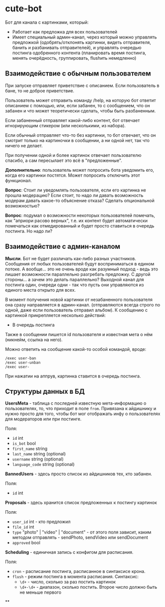 # cute-bot

Бот для канала с картинками, который:

- Работает как предложка для всех пользователей
- Имеет специальный админ-канал, через который можно управлять предложкой (одобрять/отклонять картинки, видеть отправителя, банить и разбанивать отправителей), и управлять очередью постинга одобренного контента (планировать время постинга, менять очерёдность, группировать, flushить немедленно)

## Взаимодействие с обычным пользователем

При запуске отправляет приветствие с описанием. Если пользователь в бане, то не доброе приветствие.

Пользователь может отправить команду /help, на которую бот ответит описанием с помощью, или, если забанен, то с сообщением, что он забанен и что может теоретически сделать, чтобы быть разбаненным.

Если забаненный отправляет какой-либо контент, бот отвечает игнорирующим стикером (или несколькими, из набора).

Если обычный отправляет что-то без картинки, то бот отвечает, что он смотрит только на картиночки в сообщении, а ни одной нет, так что ничего не делает.

При получении одной и более картинок отвечает пользователю спасибо, а сам пересылает это всё в "предложенные".

**Дополнительно**: пользователь может попросить бота уведомить его, когда его картинки постятся. Может попросить отключить этот функционал.

**Вопрос**: Стоит ли уведомлять пользователя, если его картинка не прошла модерацию? Если стоит, то надо ли давать возможность модерам давать какое-то объяснение отказа? Сделать опциональной возможностью?

**Вопрос**: подумал о возможности некоторых пользователей помечать, как "априори расово верных", т.е. их контент будет автоматически помечаться как отмедированный и будет просто ставиться в очередь постинга. Но надо ли?

## Взаимодействие с админ-каналом

**Мысли**. Бот не будет различать как-либо разных участников. Сообщения от любых пользователей будут восприниматься в едином потоке. А вообще... это не очень вроде как разумный подход - ведь это лишает возможности параллельно разгребать предложку. С другой стороны... а зачем это делать параллельно? Выходной канал для постинга один, очереди одни - так что пусть они управляются из единого места открыто для всех.

В момент получения новой картинки от незабаненного пользователя она сразу направляется в админ-канал. (отправляются всегда строго по одной, даже если пользователь отправил альбом). К сообщению с картинкой прикрепляется несколько действий:

- В очередь постинга

Также в сообщении пишется id пользователя и известная мета о нём (никнейм, ссылка на него).

Можно ответить на сообщение какой-то особой командой, вроде:

```
/exec user-ban
/exec user-unban
/exec user-
```

При нажатии на аппрув, картинка ставится в очередь постинга.

## Структуры данных в БД

**UsersMeta** - таблица с последней известную мета-информацию о пользователях, то, что приходит в поле `from`. Привязана к айдишнику и нужно просто для того, чтобы бот мог отображать инфу о пользователях для модераторов или при постинге.

Поля:

- `id` int
- `is_bot` bool
- `first_name` string
- `last_name` string (optional)
- `username` string (optional)
- `language_code` string (optional)

**BannedUsers** - здесь просто список из айдишников тех, кто забанен.

Поля:

- `id` int

**Proposals** - здесь хранится список предложенных к постингу картинок

Поля:

- `user_id` int - кто предложил
- `file_id` int
- `type` "photo" | "video" | "document" - от этого поля зависит, каким методом отправлять - sendPhoto, sendVideo или sendDocument
- `approved` bool

**Scheduling** - единичная запись с конфигом для расписания.

Поля:

- `cron` - расписание постинга, расписанное в синтаксисе крона.
- `flush` - режим постинга в момента расписания. Синтаксис:
    - `\d+` - число, сколько за раз постить картинок
    - `\d+-\d+` - диапазон, сколько постить. Второе число должно быть не меньше первого

**

